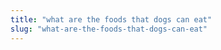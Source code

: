 ```yaml
---
title: "what are the foods that dogs can eat"
slug: "what-are-the-foods-that-dogs-can-eat"
---
```


